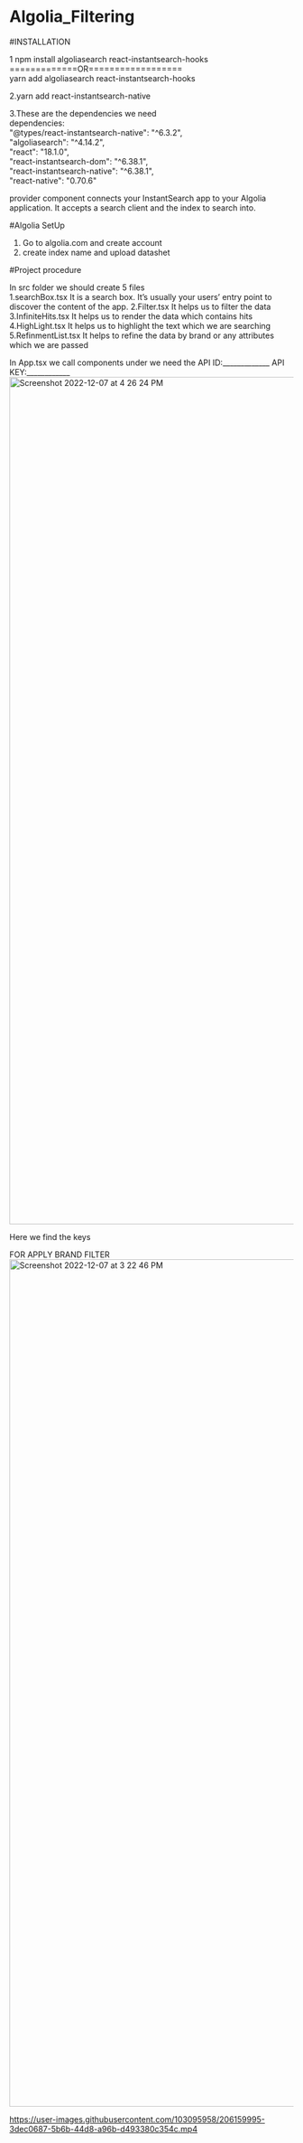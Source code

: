 # Algolia_Filtering




#INSTALLATION

1 npm install algoliasearch react-instantsearch-hooks
           =============OR==================        
yarn add algoliasearch react-instantsearch-hooks


2.yarn add react-instantsearch-native

3.These are the dependencies we need    
 dependencies:  
    "@types/react-instantsearch-native": "^6.3.2",   
    "algoliasearch": "^4.14.2",  
    "react": "18.1.0",  
    "react-instantsearch-dom": "^6.38.1",  
    "react-instantsearch-native": "^6.38.1",  
    "react-native": "0.70.6"


<InstantSearch> provider component connects your InstantSearch app to your Algolia application.
 It accepts a search client and the index to search into.

 #Algolia SetUp

1. Go to algolia.com and create account
2. create index name and upload datashet
                                        
#Project procedure
 
In src folder we should create 5 files   
  1.searchBox.tsx
  It is a search box. It’s usually your users’ entry point to discover the content of the app.
  2.Filter.tsx
    It helps us to filter the data 
  3.InfiniteHits.tsx
   It helps us to render the data which contains hits
  4.HighLight.tsx
   It helps us to highlight the text which we are searching
  5.RefinmentList.tsx
     It helps to refine the data by brand or any attributes which we are passed 

In App.tsx we call components under <InstantSearch>
    we need the 
    API ID:_____________
    API KEY:____________<img width="1500" alt="Screenshot 2022-12-07 at 4 26 24 PM" src="https://user-images.githubusercontent.com/103095958/206161457-778369ac-4350-4216-b30f-8a2af342d005.png">

 Here we find the keys
           

    
FOR APPLY BRAND FILTER<img width="1500" alt="Screenshot 2022-12-07 at 3 22 46 PM" src="https://user-images.githubusercontent.com/103095958/206160879-465f6b13-f289-4ee4-b34b-304599bed774.png">



    

https://user-images.githubusercontent.com/103095958/206159995-3dec0687-5b6b-44d8-a96b-d493380c354c.mp4



 


